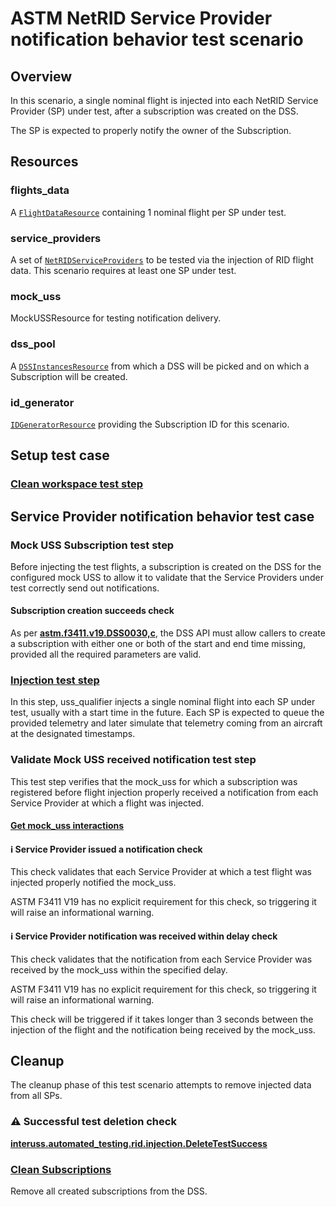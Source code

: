 # ASTM NetRID Service Provider notification behavior test scenario

## Overview

In this scenario, a single nominal flight is injected into each NetRID Service Provider (SP) under test, after a subscription was created on the DSS.

The SP is expected to properly notify the owner of the Subscription.

## Resources

### flights_data

A [`FlightDataResource`](../../../../resources/netrid/flight_data.py) containing 1 nominal flight per SP under test.

### service_providers

A set of [`NetRIDServiceProviders`](../../../../resources/netrid/service_providers.py) to be tested via the injection of RID flight data.  This scenario requires at least one SP under test.

### mock_uss

MockUSSResource for testing notification delivery.

### dss_pool

A [`DSSInstancesResource`](../../../../resources/astm/f3411/dss.py) from which a DSS will be picked and on which a Subscription will be created.

### id_generator

[`IDGeneratorResource`](../../../../resources/interuss/id_generator.py) providing the Subscription ID for this scenario.

## Setup test case

### [Clean workspace test step](./dss/test_steps/clean_workspace.md)

## Service Provider notification behavior test case

### Mock USS Subscription test step

Before injecting the test flights, a subscription is created on the DSS for the configured mock USS to allow it
to validate that the Service Providers under test correctly send out notifications.

#### Subscription creation succeeds check

As per **[astm.f3411.v19.DSS0030,c](../../../../requirements/astm/f3411/v19.md)**, the DSS API must allow callers to create a subscription with either one or both of the
start and end time missing, provided all the required parameters are valid.

### [Injection test step](./fragments/flight_injection.md)

In this step, uss_qualifier injects a single nominal flight into each SP under test, usually with a start time in the future.  Each SP is expected to queue the provided telemetry and later simulate that telemetry coming from an aircraft at the designated timestamps.

### Validate Mock USS received notification test step

This test step verifies that the mock_uss for which a subscription was registered before flight injection properly received a notification from each Service Provider
at which a flight was injected.

#### [Get mock_uss interactions](../../../interuss/mock_uss/get_mock_uss_interactions.md)

#### ℹ️ Service Provider issued a notification check

This check validates that each Service Provider at which a test flight was injected properly notified the mock_uss.

ASTM F3411 V19 has no explicit requirement for this check, so triggering it will raise an informational warning.

#### ℹ️ Service Provider notification was received within delay check

This check validates that the notification from each Service Provider was received by the mock_uss within the specified delay.

ASTM F3411 V19 has no explicit requirement for this check, so triggering it will raise an informational warning.

This check will be triggered if it takes longer than 3 seconds between the injection of the flight and the notification being received by the mock_uss.

## Cleanup

The cleanup phase of this test scenario attempts to remove injected data from all SPs.

### ⚠️ Successful test deletion check

**[interuss.automated_testing.rid.injection.DeleteTestSuccess](../../../../requirements/interuss/automated_testing/rid/injection.md)**

### [Clean Subscriptions](./dss/test_steps/clean_workspace.md)

Remove all created subscriptions from the DSS.
